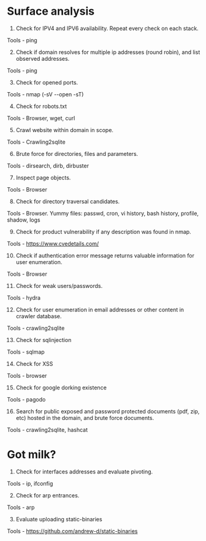 # Surface analysis 


1. Check for IPV4 and IPV6 availability. Repeat every check on each stack.

  Tools - ping

2. Check if domain resolves for multiple ip addresses (round robin), and list observed addresses.

  Tools - ping
   
3. Check for opened ports. 

  Tools - nmap (-sV --open -sT)
   
4. Check for robots.txt

  Tools - Browser, wget, curl
  
5. Crawl website within domain in scope.

  Tools - Crawling2sqlite

6. Brute force for directories, files and parameters.

  Tools - dirsearch, dirb, dirbuster
  
7. Inspect page objects.

  Tools - Browser

8. Check for directory traversal candidates.

  Tools - Browser. Yummy files: passwd, cron, vi history, bash history, profile, shadow, logs
  
9. Check for product vulnerability if any description was found in nmap.

  Tools - https://www.cvedetails.com/

10. Check if authentication error message returns valuable information for user enumeration.

  Tools - Browser

11. Check for weak users/passwords.

  Tools - hydra
  
12. Check for user enumeration in email addresses or other content in crawler database.

  Tools - crawling2sqlite
  
13. Check for sqlinjection

  Tools - sqlmap
  
14. Check for XSS

  Tools - browser
  
15. Check for google dorking existence

  Tools - pagodo
  
16. Search for public exposed and password protected documents (pdf, zip, etc) hosted in the domain, and brute force documents.

  Tools - crawling2sqlite, hashcat
  
# Got milk?

1. Check for interfaces addresses and evaluate pivoting.

  Tools - ip, ifconfig

2. Check for arp entrances.

  Tools - arp

3. Evaluate uploading static-binaries 

  Tools - https://github.com/andrew-d/static-binaries
